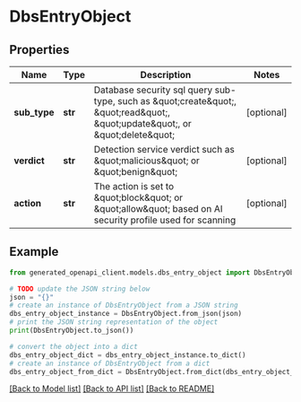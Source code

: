 # DbsEntryObject


## Properties

Name | Type | Description | Notes
------------ | ------------- | ------------- | -------------
**sub_type** | **str** | Database security sql query sub-type, such as \&quot;create\&quot;, \&quot;read\&quot;, \&quot;update\&quot;, or \&quot;delete\&quot; | [optional] 
**verdict** | **str** | Detection service verdict such as \&quot;malicious\&quot; or \&quot;benign\&quot; | [optional] 
**action** | **str** | The action is set to \&quot;block\&quot; or \&quot;allow\&quot; based on AI security profile used for scanning | [optional] 

## Example

```python
from generated_openapi_client.models.dbs_entry_object import DbsEntryObject

# TODO update the JSON string below
json = "{}"
# create an instance of DbsEntryObject from a JSON string
dbs_entry_object_instance = DbsEntryObject.from_json(json)
# print the JSON string representation of the object
print(DbsEntryObject.to_json())

# convert the object into a dict
dbs_entry_object_dict = dbs_entry_object_instance.to_dict()
# create an instance of DbsEntryObject from a dict
dbs_entry_object_from_dict = DbsEntryObject.from_dict(dbs_entry_object_dict)
```
[[Back to Model list]](../README.md#documentation-for-models) [[Back to API list]](../README.md#documentation-for-api-endpoints) [[Back to README]](../README.md)


